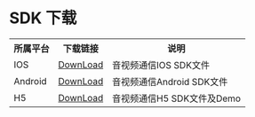 # SDK 下载
                     
<table class="wrapped"><colgroup><col /><col /><col /></colgroup>
<tbody>
<tr>
<th>所属平台</th>
<th>下载链接</th>
<th colspan="1">说明</th></tr>
<tr>
<td>IOS</td>
<td><a href="https://sdk-publish.s3.cn-north-1.jdcloud-oss.com/JRTC_iOS.framework-2021-11-09-17-27_release-1.6.7.zip">DownLoad</a></td>
<td colspan="1">音视频通信IOS SDK文件</td></tr>
<tr>
<td>Android</td>
<td><span><a href="https://sdk-publish.s3.cn-north-1.jdcloud-oss.com/jrtc-release.aar">DownLoad</a></span></td>
<td colspan="1"><span>音视频通信Android SDK文件</span></td></tr>
<tr>
<td>H5</td>
<td><a href="https://sdk-publish.s3.cn-north-1.jdcloud-oss.com/JRTC-H5.zip"><span>DownLoad</span></a></td>
<td colspan="1"><span>音视频通信H5 SDK文件及Demo</span></td></tr></tbody></table>
<p><br /></p>
<p><br /></p>
<p><br /></p>
<p><br /></p>
   

